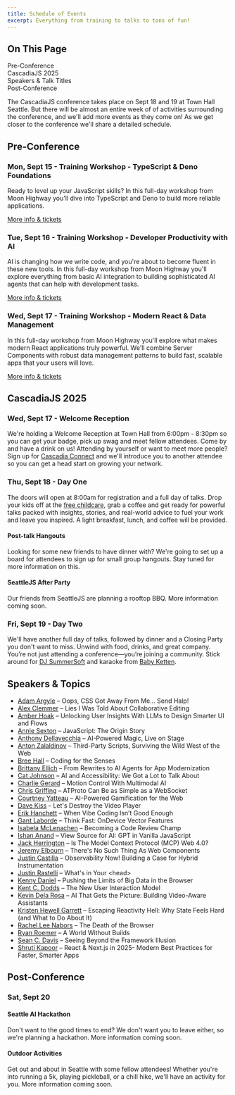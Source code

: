 ```yaml
---
title: Schedule of Events
excerpt: Everything from training to talks to tons of fun!
---
```


<div id="toc">
<h2>On This Page</h2>
    <ul>
        <li><a href="#preconf">Pre-Conference</a></li>
        <li><a href="#cascadiajs">CascadiaJS 2025</a></li>
        <li><a href="#speakers">Speakers & Talk Titles</a></li>
        <li><a href="#postconf">Post-Conference</a></li>
    </ul>
</div>

The CascadiaJS conference takes place on Sept 18 and 19 at Town Hall Seattle. But there will be almost an entire week of of activities surrounding the conference, and we'll add more events as they come on! As we get closer to the conference we'll share a detailed schedule.

<h2 id="preconf">Pre-Conference</h2>

### Mon, Sept 15 - Training Workshop - TypeScript & Deno Foundations

Ready to level up your JavaScript skills? In this full-day workshop from Moon Highway you'll dive into TypeScript and Deno to build more reliable applications. 

<div class="cta secondary"><a href="/2025/trainings/typescript-and-deno-foundations">More info & tickets</a></div>

### Tue, Sept 16 - Training Workshop - Developer Productivity with AI

AI is changing how we write code, and you're about to become fluent in these new tools. In this full-day workshop from Moon Highway you'll explore everything from basic AI integration to building sophisticated AI agents that can help with development tasks.

<div class="cta secondary"><a href="/2025/trainings/developer-productivity-with-ai">More info & tickets</a></div>

### Wed, Sept 17 - Training Workshop - Modern React & Data Management

In this full-day workshop from Moon Highway you'll explore what makes modern React applications truly powerful. We'll combine Server Components with robust data management patterns to build fast, scalable apps that your users will love.

<div class="cta secondary"><a href="/2025/trainings/modern-react-and-data-management">More info & tickets</a></div>

<h2 id="cascadiajs">CascadiaJS 2025</h2>

### Wed, Sept 17 - Welcome Reception

We're holding a Welcome Reception at Town Hall from 6:00pm - 8:30pm so you can get your badge, pick up swag and meet fellow attendees. Come by and have a drink on us! Attending by yourself or want to meet more people? Sign up for [Cascadia Connect](https://airtable.com/app4aehCXEydAuxKX/pag7dXPfJZEMPcHid/form) and we'll introduce you to another attendee so you can get a head start on growing your network.  

### Thu, Sept 18 - Day One

The doors will open at 8:00am for registration and a full day of talks. Drop your kids off at the [free childcare](/2025/childcare), grab a coffee and get ready for powerful talks packed with insights, stories, and real-world advice to fuel your work and leave you inspired. A light breakfast, lunch, and coffee will be provided.

#### Post-talk Hangouts

Looking for some new friends to have dinner with? We're going to set up a board for attendees to sign up for small group hangouts. Stay tuned for more information on this. 

#### SeattleJS After Party

Our friends from SeattleJS are planning a rooftop BBQ. More information coming soon.

### Fri, Sept 19 - Day Two

We'll have another full day of talks, followed by dinner and a Closing Party you don't want to miss. Unwind with food, drinks, and great company. You’re not just attending a conference—you’re joining a community. Stick around for [DJ SummerSoft](https://www.instagram.com/djsummersoft/?hl=en) and karaoke from [Baby Ketten](https://babyketten.com/wa/).

<h2 id="speakers">Speakers & Topics</h2>

<ul>
  <li><a href="https://cascadiajs.com/2025/talks/oops-css-got-away-from-me-send-halp">Adam Argyle</a> – Oops, CSS Got Away From Me... Send Halp!</li>
  <li><a href="https://cascadiajs.com/2025/talks/lies-i-was-told-about-collaborative-editing">Alex Clemmer</a> – Lies I Was Told About Collaborative Editing</li>
 <!-- <li><a href="https://cascadiajs.com/2025/talks/a-identity-crisis-can-i-be-proud-of-this">Allan Deutsch</a> – [Talk Title TBD]</li>-->
  <li><a href="https://cascadiajs.com/2025/talks/unlocking-user-insights-with-llms-to-design-smarter-ui-and-flows">Amber Hoak</a> – Unlocking User Insights With LLMs to Design Smarter UI and Flows</li>
  <li><a href="https://cascadiajs.com/2025/talks/javascript-the-origin-story">Annie Sexton</a> – JavaScript: The Origin Story</li>
  <li><a href="https://cascadiajs.com/2025/talks/ai-powered-magic-live-on-stage">Anthony Dellavecchia</a> – AI-Powered Magic, Live on Stage</li>
  <li><a href="https://cascadiajs.com/2025/talks/third-party-scripts-surviving-the-wild-west-of-the-web">Anton Zalaldinov</a> – Third-Party Scripts, Surviving the Wild West of the Web</li>
  <li><a href="https://cascadiajs.com/2025/talks/coding-for-the-senses">Bree Hall</a> – Coding for the Senses</li>
  <li><a href="https://cascadiajs.com/2025/talks/from-rewrites-to-ai-agents-for-app-modernization">Brittany Ellich</a> – From Rewrites to AI Agents for App Modernization</li>
  <li><a href="https://cascadiajs.com/2025/talks/ai-and-accessibility-we-got-a-lot-to-talk-about">Cat Johnson</a> – AI and Accessibility: We Got a Lot to Talk About</li>
  <li><a href="https://cascadiajs.com/2025/talks/motion-control-with-multimodal-ai">Charlie Gerard</a> – Motion Control With Multimodal AI</li>
  <li><a href="https://cascadiajs.com/2025/talks/atproto-can-be-as-simple-as-a-websocket">Chris Griffing</a> – ATProto Can Be as Simple as a WebSocket</li>
  <li><a href="https://cascadiajs.com/2025/talks/ai-powered-gamification-for-the-web">Courtney Yatteau</a> – AI-Powered Gamification for the Web</li>
  <!--<li><a href="https://cascadiajs.com/2025/talks/a-identity-crisis-can-i-be-proud-of-this">Craig Dennis</a> – AIdentity Crisis: Can I Be Proud of This?</li>-->
  <li><a href="https://cascadiajs.com/2025/talks/lets-destroy-the-video-player">Dave Kiss</a> – Let's Destroy the Video Player</li>
  <li><a href="https://cascadiajs.com/2025/talks/when-vibe-coding-isnt-good-enough">Erik Hanchett</a> – When Vibe Coding Isn’t Good Enough</li>
  <li><a href="https://cascadiajs.com/2025/talks/think-fast-ondevice-vector-features">Gant Laborde</a> – Think Fast: OnDevice Vector Features</li>
  <!--<li><a href="https://cascadiajs.com/2025/talks/my-journey-as-a-solo-ai-entrepreneur">Harshitha Amit</a> – My Journey as a Solo AI Entrepreneur</li>-->
  <li><a href="https://cascadiajs.com/2025/talks/becoming-a-code-review-champ">Isabela McLenachen</a> – Becoming a Code Review Champ</li>
  <li><a href="https://cascadiajs.com/2025/talks/view-source-for-ai-gpt-in-vanilla-javascript">Ishan Anand</a> – View Source for AI: GPT in Vanilla JavaScript</li>
  <li><a href="https://cascadiajs.com/2025/talks/tanstack-is-your-new-favorite-framework">Jack Herrington</a> – Is The Model Context Protocol (MCP) Web 4.0?</li>
  <li><a href="https://cascadiajs.com/2025/talks/theres-no-such-thing-as-web-components">Jeremy Elbourn</a> – There's No Such Thing As Web Components</li>
  <li><a href="https://cascadiajs.com/2025/talks/observability-now-building-a-case-for-hybrid-instrumentation">Justin Castilla</a> – Observability Now! Building a Case for Hybrid Instrumentation</li>
  <li><a href="https://cascadiajs.com/2025/talks/whats-in-your-head">Justin Rastelli</a> – What's in Your &lt;head&gt;</li>
  <li><a href="https://cascadiajs.com/2025/talks/pushing-the-limits-of-big-data-in-the-browser">Kenny Daniel</a> – Pushing the Limits of Big Data in the Browser</li>
  <li><a href="https://cascadiajs.com/2025/talks/the-new-user-interaction-model">Kent C. Dodds</a> – The New User Interaction Model</li>
  <li><a href="https://cascadiajs.com/2025/talks/ai-that-gets-the-picture-building-video-aware-assistants">Kevin Dela Rosa</a> – AI That Gets the Picture: Building Video-Aware Assistants</li>
  <!--<li><a href="https://cascadiajs.com/2025/talks/piloting-ai-coding-agents">Kevin Whinnery</a> – Piloting AI Coding Agents</li>-->
  <li><a href="https://cascadiajs.com/2025/talks/escaping-reactivity-hell-why-state-feels-hard-and-what-to-do-about-it">Kristen Hewell Garrett</a> – Escaping Reactivity Hell: Why State Feels Hard (and What to Do About It)</li>
  <li><a href="https://cascadiajs.com/2025/talks/the-death-of-the-browser">Rachel Lee Nabors</a> – The Death of the Browser</li>
  <li><a href="https://cascadiajs.com/2025/talks/a-world-without-builds">Ryan Roemer</a> – A World Without Builds</li>
  <li><a href="https://cascadiajs.com/2025/talks/seeing-beyond-the-framework-illusion">Sean C. Davis</a> – Seeing Beyond the Framework Illusion</li>
  <li><a href="https://cascadiajs.com/2025/talks/react-and-nextjs-in-2025">Shruti Kapoor</a> – React & Next.js in 2025- Modern Best Practices for Faster, Smarter Apps</li>
  <!--<li><a href="https://cascadiajs.com/2025/talks/how-to-win-developers-and-influence-adoption">Will Klein</a> – How to Win Developers and Influence Adoption</li>-->
</ul>

<h2 id="postconf">Post-Conference</h2>

### Sat, Sept 20

#### Seattle AI Hackathon

Don't want to the good times to end? We don't want you to leave either, so we're planning a hackathon. More information coming soon.

#### Outdoor Activities

Get out and about in Seattle with some fellow attendees! Whether you're into running a 5k, playing pickleball, or a chill hike, we'll have an activity for you. More information coming soon.
